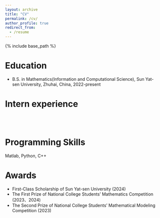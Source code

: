 ```yaml
---
layout: archive
title: "CV"
permalink: /cv/
author_profile: true
redirect_from:
  - /resume
---
```


{% include base_path %}

Education
======
* B.S. in Mathematics(Information and Computational Science), Sun Yat-sen University, Zhuhai, China, 2022-present

Intern experience
======
<br><br>
  
Programming Skills
======

Matlab, Python, C++

Awards
======
* First-Class Scholarship of Sun Yat-sen University (2024)
* The First Prize of National College Students’ Mathematics Competition (2023、2024)
* The Second Prize of National College Students’ Mathematical Modeling Competition (2023)



